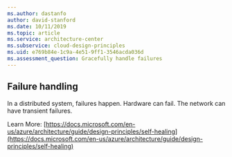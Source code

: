 ```yaml
---
ms.author: dastanfo
author: david-stanford
ms.date: 10/11/2019
ms.topic: article
ms.service: architecture-center
ms.subservice: cloud-design-principles
ms.uid: e769b84e-1c9a-4e51-9ff1-3546acda036d
ms.assessment_question: Gracefully handle failures
---
```

## Failure handling

In a distributed system, failures happen. Hardware can fail. The network can have transient failures.

Learn More: [https://docs.microsoft.com/en-us/azure/architecture/guide/design-principles/self-healing](https://docs.microsoft.com/en-us/azure/architecture/guide/design-principles/self-healing)
